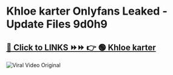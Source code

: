 
 # Khloe karter Onlyfans Leaked - Update Files 9d0h9

## <h2><a href="https://clipsfans.com/Khloe_karter&ref=git">🔗 Click to LINKS ⏩⏩ 👉 🟢 Khloe karter </a></h2>

<a href="https://clipsfans.com/Khloe_karter&ref=git" rel="nofollow" data-target="animated-image.originalLink"><img src="https://i.ibb.co.com/xMMVF88/686577567.gif" alt="Viral Video Original" style="max-width: 100%; display: inline-block;" data-target="animated-image.originalImage"></a>

